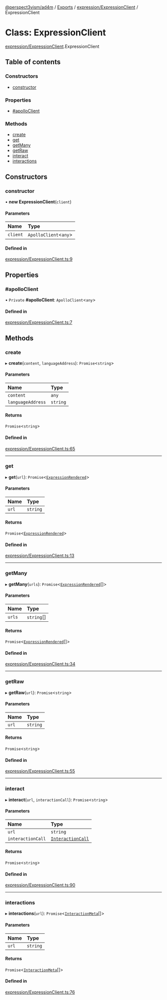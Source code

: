 [@perspect3vism/ad4m](../README.md) / [Exports](../modules.md) / [expression/ExpressionClient](../modules/expression_ExpressionClient.md) / ExpressionClient

# Class: ExpressionClient

[expression/ExpressionClient](../modules/expression_ExpressionClient.md).ExpressionClient

## Table of contents

### Constructors

- [constructor](expression_ExpressionClient.ExpressionClient.md#constructor)

### Properties

- [#apolloClient](expression_ExpressionClient.ExpressionClient.md##apolloclient)

### Methods

- [create](expression_ExpressionClient.ExpressionClient.md#create)
- [get](expression_ExpressionClient.ExpressionClient.md#get)
- [getMany](expression_ExpressionClient.ExpressionClient.md#getmany)
- [getRaw](expression_ExpressionClient.ExpressionClient.md#getraw)
- [interact](expression_ExpressionClient.ExpressionClient.md#interact)
- [interactions](expression_ExpressionClient.ExpressionClient.md#interactions)

## Constructors

### constructor

• **new ExpressionClient**(`client`)

#### Parameters

| Name | Type |
| :------ | :------ |
| `client` | `ApolloClient`<`any`\> |

#### Defined in

[expression/ExpressionClient.ts:9](https://github.com/perspect3vism/ad4m/blob/b065749/src/expression/ExpressionClient.ts#L9)

## Properties

### #apolloClient

• `Private` **#apolloClient**: `ApolloClient`<`any`\>

#### Defined in

[expression/ExpressionClient.ts:7](https://github.com/perspect3vism/ad4m/blob/b065749/src/expression/ExpressionClient.ts#L7)

## Methods

### create

▸ **create**(`content`, `languageAddress`): `Promise`<`string`\>

#### Parameters

| Name | Type |
| :------ | :------ |
| `content` | `any` |
| `languageAddress` | `string` |

#### Returns

`Promise`<`string`\>

#### Defined in

[expression/ExpressionClient.ts:65](https://github.com/perspect3vism/ad4m/blob/b065749/src/expression/ExpressionClient.ts#L65)

___

### get

▸ **get**(`url`): `Promise`<[`ExpressionRendered`](expression_Expression.ExpressionRendered.md)\>

#### Parameters

| Name | Type |
| :------ | :------ |
| `url` | `string` |

#### Returns

`Promise`<[`ExpressionRendered`](expression_Expression.ExpressionRendered.md)\>

#### Defined in

[expression/ExpressionClient.ts:13](https://github.com/perspect3vism/ad4m/blob/b065749/src/expression/ExpressionClient.ts#L13)

___

### getMany

▸ **getMany**(`urls`): `Promise`<[`ExpressionRendered`](expression_Expression.ExpressionRendered.md)[]\>

#### Parameters

| Name | Type |
| :------ | :------ |
| `urls` | `string`[] |

#### Returns

`Promise`<[`ExpressionRendered`](expression_Expression.ExpressionRendered.md)[]\>

#### Defined in

[expression/ExpressionClient.ts:34](https://github.com/perspect3vism/ad4m/blob/b065749/src/expression/ExpressionClient.ts#L34)

___

### getRaw

▸ **getRaw**(`url`): `Promise`<`string`\>

#### Parameters

| Name | Type |
| :------ | :------ |
| `url` | `string` |

#### Returns

`Promise`<`string`\>

#### Defined in

[expression/ExpressionClient.ts:55](https://github.com/perspect3vism/ad4m/blob/b065749/src/expression/ExpressionClient.ts#L55)

___

### interact

▸ **interact**(`url`, `interactionCall`): `Promise`<`string`\>

#### Parameters

| Name | Type |
| :------ | :------ |
| `url` | `string` |
| `interactionCall` | [`InteractionCall`](language_Language.InteractionCall.md) |

#### Returns

`Promise`<`string`\>

#### Defined in

[expression/ExpressionClient.ts:90](https://github.com/perspect3vism/ad4m/blob/b065749/src/expression/ExpressionClient.ts#L90)

___

### interactions

▸ **interactions**(`url`): `Promise`<[`InteractionMeta`](language_Language.InteractionMeta.md)[]\>

#### Parameters

| Name | Type |
| :------ | :------ |
| `url` | `string` |

#### Returns

`Promise`<[`InteractionMeta`](language_Language.InteractionMeta.md)[]\>

#### Defined in

[expression/ExpressionClient.ts:76](https://github.com/perspect3vism/ad4m/blob/b065749/src/expression/ExpressionClient.ts#L76)
